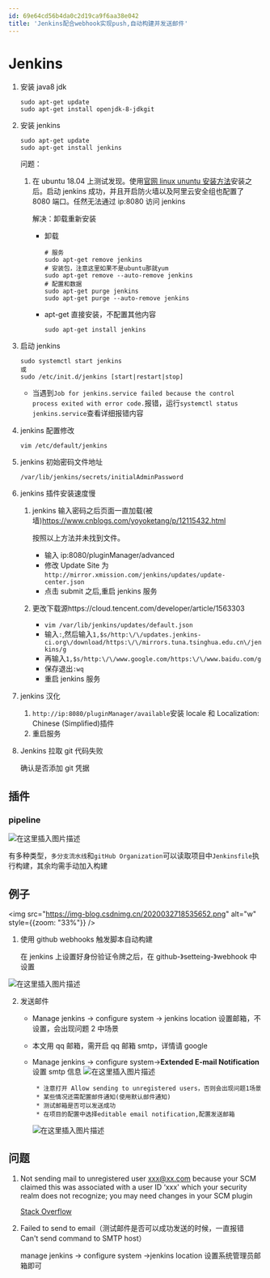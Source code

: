 ```yaml
---
id: 69e64cd56b4da0c2d19ca9f6aa38e042
title: 'Jenkins配合webhook实现push,自动构建并发送邮件'
---
```


# Jenkins

1. 安装 java8 jdk

   ```shell
   sudo apt-get update
   sudo apt-get install openjdk-8-jdkgit
   ```

2. 安装 jenkins

   ```shell
   sudo apt-get update
   sudo apt-get install jenkins
   ```

   问题：

   1. 在 ubuntu 18.04 上测试发现。使用[官网 linux ununtu 安装方法](https://jenkins.io/zh/doc/book/installing/)安装之后。启动 jenkins 成功，并且开启防火墙以及阿里云安全组也配置了 8080 端口。任然无法通过 ip:8080 访问 jenkins

      解决：卸载重新安装

      - 卸载

        ```shell
        # 服务
        sudo apt-get remove jenkins
        # 安装包，注意这里如果不是ubuntu那就yum
        sudo apt-get remove --auto-remove jenkins
        # 配置和数据
        sudo apt-get purge jenkins
        sudo apt-get purge --auto-remove jenkins
        ```

      - apt-get 直接安装，不配置其他内容

        `sudo apt-get install jenkins`

3. 启动 jenkins

   ```shell
   sudo systemctl start jenkins
   或
   sudo /etc/init.d/jenkins [start|restart|stop]
   ```

   - 当遇到`Job for jenkins.service failed because the control process exited with error code.`报错，运行`systemctl status jenkins.service`查看详细报错内容

4. jenkins 配置修改

   `vim /etc/default/jenkins`

5. jenkins 初始密码文件地址

   `/var/lib/jenkins/secrets/initialAdminPassword`

6. jenkins 插件安装速度慢

   1. jenkins 输入密码之后页面一直加载(被墙)https://www.cnblogs.com/yoyoketang/p/12115432.html

      按照以上方法并未找到文件。

      - 输入 ip:8080/pluginManager/advanced
      - 修改 Update Site 为`http://mirror.xmission.com/jenkins/updates/update-center.json`
      - 点击 submit 之后,重启 jenkins 服务

   2. 更改下载源https://cloud.tencent.com/developer/article/1563303

      - `vim /var/lib/jenkins/updates/default.json`
      - 输入`:`,然后输入`1,$s/http:\/\/updates.jenkins-ci.org\/download/https:\/\/mirrors.tuna.tsinghua.edu.cn\/jenkins/g`
      - 再输入`1,$s/http:\/\/www.google.com/https:\/\/www.baidu.com/g`
      - 保存退出`:wq`
      - 重启 jenkins 服务

7. jenkins 汉化

   1. `http://ip:8080/pluginManager/available`安装 locale 和 Localization: Chinese (Simplified)插件
   2. 重启服务

8. Jenkins 拉取 git 代码失败

   确认是否添加 git 凭据

## 插件

### pipeline

![在这里插入图片描述](https://img-blog.csdnimg.cn/20200327185313318.png?x-oss-process=image/watermark,type_ZmFuZ3poZW5naGVpdGk,shadow_10,text_aHR0cHM6Ly9ibG9nLmNzZG4ubmV0L21lbmdzaGFuZzUyOQ==,size_16,color_FFFFFF,t_70#pic_center)

有多种类型，`多分支流水线`和`gitHub Organization`可以读取项目中`Jenkinsfile`执行构建，其余均需手动加入构建

## 例子

<img src="https://img-blog.csdnimg.cn/2020032718535652.png" alt="w" style={{zoom: "33%"}} />

1. 使用 github webhooks 触发脚本自动构建

   在 jenkins 上设置好身份验证令牌之后，在 github-》setteing-》webhook 中设置

![在这里插入图片描述](https://img-blog.csdnimg.cn/20200327185511622.png?x-oss-process=image/watermark,type_ZmFuZ3poZW5naGVpdGk,shadow_10,text_aHR0cHM6Ly9ibG9nLmNzZG4ubmV0L21lbmdzaGFuZzUyOQ==,size_16,color_FFFFFF,t_70#pic_center)

2.  发送邮件

    - Manage jenkins -> configure system -> jenkins location 设置邮箱，不设置，会出现问题 2 中场景

    - 本文用 qq 邮箱，需开启 qq 邮箱 smtp，详情请 google

    - Manage jenkins -> configure system->**Extended E-mail Notification**设置 smtp 信息
      ![在这里插入图片描述](https://img-blog.csdnimg.cn/2020032718560687.png?x-oss-process=image/watermark,type_ZmFuZ3poZW5naGVpdGk,shadow_10,text_aHR0cHM6Ly9ibG9nLmNzZG4ubmV0L21lbmdzaGFuZzUyOQ==,size_16,color_FFFFFF,t_70#pic_center)

           * 注意打开 Allow sending to unregistered users，否则会出现问题1场景
           * 某些情况还需配置邮件通知(使用默认邮件通知)
           * 测试邮箱是否可以发送成功
           * 在项目的配置中选择editable email notification,配置发送邮箱

      ![在这里插入图片描述](https://img-blog.csdnimg.cn/20200327185617825.png?x-oss-process=image/watermark,type_ZmFuZ3poZW5naGVpdGk,shadow_10,text_aHR0cHM6Ly9ibG9nLmNzZG4ubmV0L21lbmdzaGFuZzUyOQ==,size_16,color_FFFFFF,t_70#pic_center)

## 问题

1. Not sending mail to unregistered user xxx@xx.com because your SCM claimed this was associated with a user ID ‘xxx' which your security realm does not recognize; you may need changes in your SCM plugin

   [Stack Overflow](https://stackoverflow.com/questions/45350740/jenkins-email-plugin-doesnt-send-email-to-user-who-broke-the-build)

2. Failed to send to email（测试邮件是否可以成功发送的时候，一直报错 Can't send command to SMTP host）

   manage jenkins -> configure system ->jenkins location 设置系统管理员邮箱即可
